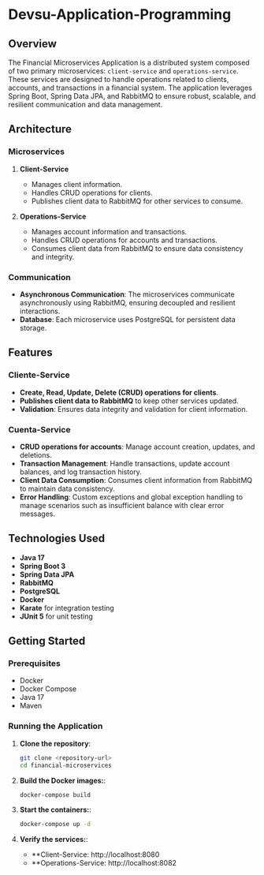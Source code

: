 # Devsu-Application-Programming


## Overview

The Financial Microservices Application is a distributed system composed of two primary microservices: `client-service` and `operations-service`. These services are designed to handle operations related to clients, accounts, and transactions in a financial system. The application leverages Spring Boot, Spring Data JPA, and RabbitMQ to ensure robust, scalable, and resilient communication and data management.

## Architecture

### Microservices

1. **Client-Service**
   - Manages client information.
   - Handles CRUD operations for clients.
   - Publishes client data to RabbitMQ for other services to consume.

2. **Operations-Service**
   - Manages account information and transactions.
   - Handles CRUD operations for accounts and transactions.
   - Consumes client data from RabbitMQ to ensure data consistency and integrity.

### Communication

- **Asynchronous Communication**: The microservices communicate asynchronously using RabbitMQ, ensuring decoupled and resilient interactions.
- **Database**: Each microservice uses PostgreSQL for persistent data storage.

## Features

### Cliente-Service

- **Create, Read, Update, Delete (CRUD) operations for clients**.
- **Publishes client data to RabbitMQ** to keep other services updated.
- **Validation**: Ensures data integrity and validation for client information.

### Cuenta-Service

- **CRUD operations for accounts**: Manage account creation, updates, and deletions.
- **Transaction Management**: Handle transactions, update account balances, and log transaction history.
- **Client Data Consumption**: Consumes client information from RabbitMQ to maintain data consistency.
- **Error Handling**: Custom exceptions and global exception handling to manage scenarios such as insufficient balance with clear error messages.

## Technologies Used

- **Java 17**
- **Spring Boot 3**
- **Spring Data JPA**
- **RabbitMQ**
- **PostgreSQL**
- **Docker**
- **Karate** for integration testing
- **JUnit 5** for unit testing

## Getting Started

### Prerequisites

- Docker
- Docker Compose
- Java 17
- Maven

### Running the Application

1. **Clone the repository**:
   ```sh
   git clone <repository-url>
   cd financial-microservices

2. **Build the Docker images:**:
   ```sh
   docker-compose build
   
3. **Start the containers:**:
   ```sh
   docker-compose up -d
   
4. **Verify the services:**:

   - **Client-Service: http://localhost:8080
   - **Operations-Service: http://localhost:8082

